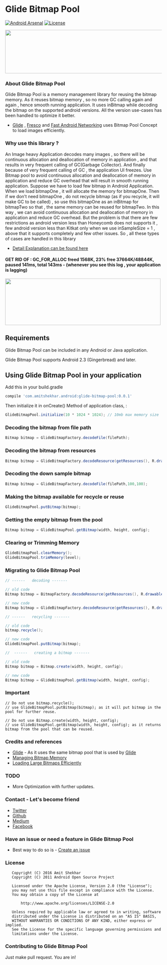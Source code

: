 # Glide Bitmap Pool 

[![Android Arsenal](https://img.shields.io/badge/Android%20Arsenal-Glide%20Bitmap%20Pool-blue.svg?style=flat)](http://android-arsenal.com/details/1/3740)
[![License](https://img.shields.io/badge/license-Apache%202.0-blue.svg)](https://github.com/amitshekhariitbhu/GlideBitmapPool/blob/master/LICENSE)

<img src=https://raw.githubusercontent.com/amitshekhariitbhu/GlideBitmapPool/master/assets/glidebitmappool.png width=1000 height=140 />

### About Glide Bitmap Pool

Glide Bitmap Pool is a memory management library for reusing the bitmap memory. As it reuses bitmap memory , so 
no more GC calling again and again , hence smooth running application. It uses inBitmap while decoding the bitmap
on the supported android versions. All the version use-cases has been handled to optimize it better.

* [Glide](https://github.com/bumptech/glide) , [Fresco](https://github.com/facebook/fresco) and [Fast Android Networking](https://github.com/amitshekhariitbhu/Fast-Android-Networking) uses Bitmap Pool Concept to 
load images efficiently.

### Why use this library ?

An Image heavy Application decodes many images , so there will be continuous allocation and deallocation 
of memory in application , and that results in very frequent calling of GC(Garbage Collector). And 
finally because of very frequent calling of GC , the application UI freezes.
Use Bitmap pool to avoid continuous allocation and deallocation of memory in application 
and reduce GC overhead that will result in smooth running application.
Suppose we have to load few bitmap in Android Application.
When we load bitmapOne , it will allocate the memory for bitmapOne.
Then if we don’t need bitmapOne , do not recycle bitmap (as if you recycle, it will make GC to be called) , 
so use this bitmapOne as an inBitmap for bitmapTwo so that , the same memory can be reused for bitmapTwo.
In this way , we can avoid continuous allocation and deallocation of memory in application and reduce GC overhead.
But the problem is that there are few restrictions as android version less than Honeycomb does not supports it , 
few android version less than Kitkat only when we use inSampleSize = 1 , above that it supports 
completely and few other issues.
So , all these types of cases are handled in this library

* [Detail Explanation can be found here](https://medium.com/@amitshekhar/how-to-use-bitmap-pool-in-android-56c71a55533c#.m41wqfk8h)

#### GET RID OF : GC_FOR_ALLOC freed 1568K, 23% free 37664K/48844K, paused 141ms, total 143ms - (whenever you see this log , your application is lagging)

<img src=https://raw.githubusercontent.com/amitshekhariitbhu/GlideBitmapPool/master/assets/gcsamplelog.png width=500 height=150 />

## Requirements

Glide Bitmap Pool can be included in any Android or Java application. 

Glide Bitmap Pool supports Android 2.3 (Gingerbread) and later. 

## Using Glide Bitmap Pool in your application

Add this in your build.gradle
```groovy
compile 'com.amitshekhar.android:glide-bitmap-pool:0.0.1'
```
Then initialize it in onCreate() Method of application class, :
```java
GlideBitmapPool.initialize(10 * 1024 * 1024); // 10mb max memory size
```

### Decoding the bitmap from file path
```java
Bitmap bitmap = GlideBitmapFactory.decodeFile(filePath);
```

### Decoding the bitmap from resources
```java
Bitmap bitmap = GlideBitmapFactory.decodeResource(getResources(), R.drawable.testImage);
```

### Decoding the down sample bitmap
```java
Bitmap bitmap = GlideBitmapFactory.decodeFile(filePath,100,100);
```

### Making the bitmap available for recycle or reuse
```java
GlideBitmapPool.putBitmap(bitmap);
```

### Getting the empty bitmap from the pool
```java
Bitmap bitmap = GlideBitmapPool.getBitmap(width, height, config);
```

### Clearing or Trimming Memory
```java
GlideBitmapPool.clearMemory();
GlideBitmapPool.trimMemory(level);
```

### Migrating to Glide Bitmap Pool
```java
// ------   decoding -------

// old code 
Bitmap bitmap = BitmapFactory.decodeResource(getResources(), R.drawable.test1);

// new code 
Bitmap bitmap = GlideBitmapFactory.decodeResource(getResources(), R.drawable.test1);

// ------   recycling ------- 

// old code
bitmap.recycle();

// new code
GlideBitmapPool.putBitmap(bitmap);

//  ------   creating a bitmap -------

// old code 
Bitmap bitmap = Bitmap.create(width, height, config);

// new code
Bitmap bitmap = GlideBitmapPool.getBitmap(width, height, config);
```

### Important
```
// Do not use bitmap.recycle();
// use GlideBitmapPool.putBitmap(bitmap); as it will put bitmap in the pool for further reuse.

// Do not use Bitmap.create(width, height, config);
// use GlideBitmapPool.getBitmap(width, height, config); as it returns bitmap from the pool that can be reused.
```

### Credits and references
* [Glide](https://github.com/bumptech/glide) - As it uses the same bitmap pool that is used by [Glide](https://github.com/bumptech/glide)
* [Managing Bitmap Memory](https://developer.android.com/training/displaying-bitmaps/manage-memory.html)
* [Loading Large Bitmaps Efficiently](https://developer.android.com/training/displaying-bitmaps/load-bitmap.html)

### TODO
* More Optimization with further updates.

### Contact - Let's become friend
- [Twitter](https://twitter.com/amitiitbhu)
- [Github](https://github.com/amitshekhariitbhu)
- [Medium](https://medium.com/@amitshekhar)
- [Facebook](https://www.facebook.com/amit.shekhar.iitbhu)

### Have an issue or need a feature in Glide Bitmap Pool
- Best way to do so is - [Create an issue](https://github.com/amitshekhariitbhu/GlideBitmapPool/issues/new)

### License
```
   Copyright (C) 2016 Amit Shekhar
   Copyright (C) 2011 Android Open Source Project

   Licensed under the Apache License, Version 2.0 (the "License");
   you may not use this file except in compliance with the License.
   You may obtain a copy of the License at

       http://www.apache.org/licenses/LICENSE-2.0

   Unless required by applicable law or agreed to in writing, software
   distributed under the License is distributed on an "AS IS" BASIS,
   WITHOUT WARRANTIES OR CONDITIONS OF ANY KIND, either express or implied.
   See the License for the specific language governing permissions and
   limitations under the License.
```

### Contributing to Glide Bitmap Pool
Just make pull request. You are in!